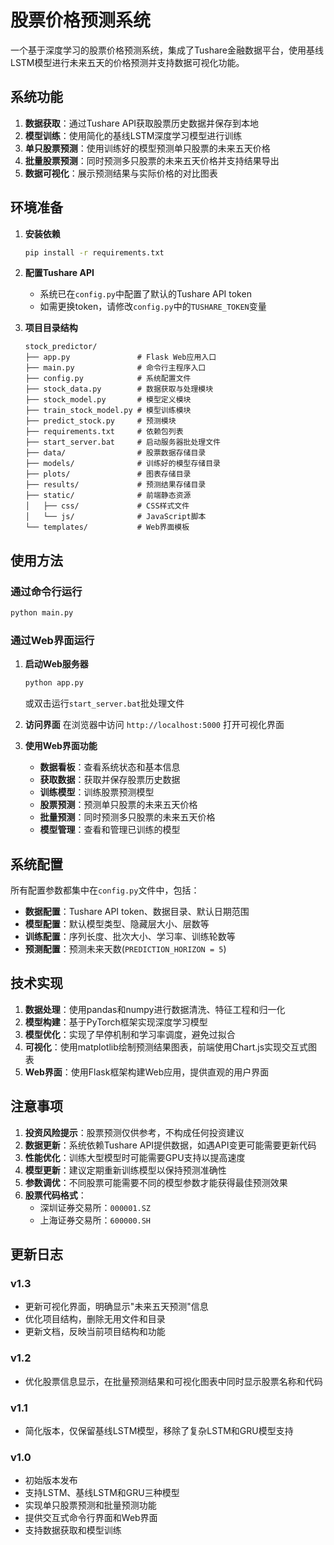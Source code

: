 # 股票价格预测系统

一个基于深度学习的股票价格预测系统，集成了Tushare金融数据平台，使用基线LSTM模型进行未来五天的价格预测并支持数据可视化功能。

## 系统功能

1. **数据获取**：通过Tushare API获取股票历史数据并保存到本地
2. **模型训练**：使用简化的基线LSTM深度学习模型进行训练
3. **单只股票预测**：使用训练好的模型预测单只股票的未来五天价格
4. **批量股票预测**：同时预测多只股票的未来五天价格并支持结果导出
5. **数据可视化**：展示预测结果与实际价格的对比图表

## 环境准备

1. **安装依赖**
   ```bash
   pip install -r requirements.txt
   ```

2. **配置Tushare API**
   - 系统已在`config.py`中配置了默认的Tushare API token
   - 如需更换token，请修改`config.py`中的`TUSHARE_TOKEN`变量

3. **项目目录结构**
   ```
   stock_predictor/
   ├── app.py               # Flask Web应用入口
   ├── main.py              # 命令行主程序入口
   ├── config.py            # 系统配置文件
   ├── stock_data.py        # 数据获取与处理模块
   ├── stock_model.py       # 模型定义模块
   ├── train_stock_model.py # 模型训练模块
   ├── predict_stock.py     # 预测模块
   ├── requirements.txt     # 依赖包列表
   ├── start_server.bat     # 启动服务器批处理文件
   ├── data/                # 股票数据存储目录
   ├── models/              # 训练好的模型存储目录
   ├── plots/               # 图表存储目录
   ├── results/             # 预测结果存储目录
   ├── static/              # 前端静态资源
   │   ├── css/             # CSS样式文件
   │   └── js/              # JavaScript脚本
   └── templates/           # Web界面模板
   ```

## 使用方法

### 通过命令行运行

```bash
python main.py
```

### 通过Web界面运行

1. **启动Web服务器**
   ```bash
   python app.py
   ```
   或双击运行`start_server.bat`批处理文件

2. **访问界面**
   在浏览器中访问 `http://localhost:5000` 打开可视化界面

3. **使用Web界面功能**
   - **数据看板**：查看系统状态和基本信息
   - **获取数据**：获取并保存股票历史数据
   - **训练模型**：训练股票预测模型
   - **股票预测**：预测单只股票的未来五天价格
   - **批量预测**：同时预测多只股票的未来五天价格
   - **模型管理**：查看和管理已训练的模型

## 系统配置

所有配置参数都集中在`config.py`文件中，包括：

- **数据配置**：Tushare API token、数据目录、默认日期范围
- **模型配置**：默认模型类型、隐藏层大小、层数等
- **训练配置**：序列长度、批次大小、学习率、训练轮数等
- **预测配置**：预测未来天数(`PREDICTION_HORIZON = 5`)

## 技术实现

1. **数据处理**：使用pandas和numpy进行数据清洗、特征工程和归一化
2. **模型构建**：基于PyTorch框架实现深度学习模型
3. **模型优化**：实现了早停机制和学习率调度，避免过拟合
4. **可视化**：使用matplotlib绘制预测结果图表，前端使用Chart.js实现交互式图表
5. **Web界面**：使用Flask框架构建Web应用，提供直观的用户界面

## 注意事项

1. **投资风险提示**：股票预测仅供参考，不构成任何投资建议
2. **数据更新**：系统依赖Tushare API提供数据，如遇API变更可能需要更新代码
3. **性能优化**：训练大型模型时可能需要GPU支持以提高速度
4. **模型更新**：建议定期重新训练模型以保持预测准确性
5. **参数调优**：不同股票可能需要不同的模型参数才能获得最佳预测效果
6. **股票代码格式**：
   - 深圳证券交易所：`000001.SZ`
   - 上海证券交易所：`600000.SH`

## 更新日志

### v1.3
- 更新可视化界面，明确显示"未来五天预测"信息
- 优化项目结构，删除无用文件和目录
- 更新文档，反映当前项目结构和功能

### v1.2
- 优化股票信息显示，在批量预测结果和可视化图表中同时显示股票名称和代码

### v1.1
- 简化版本，仅保留基线LSTM模型，移除了复杂LSTM和GRU模型支持

### v1.0
- 初始版本发布
- 支持LSTM、基线LSTM和GRU三种模型
- 实现单只股票预测和批量预测功能
- 提供交互式命令行界面和Web界面
- 支持数据获取和模型训练